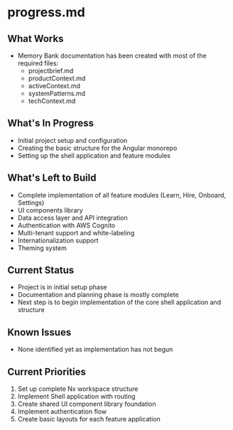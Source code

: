 # progress.md

## What Works
- Memory Bank documentation has been created with most of the required files:
  - projectbrief.md
  - productContext.md
  - activeContext.md
  - systemPatterns.md
  - techContext.md

## What's In Progress
- Initial project setup and configuration
- Creating the basic structure for the Angular monorepo
- Setting up the shell application and feature modules

## What's Left to Build
- Complete implementation of all feature modules (Learn, Hire, Onboard, Settings)
- UI components library
- Data access layer and API integration
- Authentication with AWS Cognito
- Multi-tenant support and white-labeling
- Internationalization support
- Theming system

## Current Status
- Project is in initial setup phase
- Documentation and planning phase is mostly complete
- Next step is to begin implementation of the core shell application and structure

## Known Issues
- None identified yet as implementation has not begun

## Current Priorities
1. Set up complete Nx workspace structure
2. Implement Shell application with routing
3. Create shared UI component library foundation
4. Implement authentication flow
5. Create basic layouts for each feature application 
